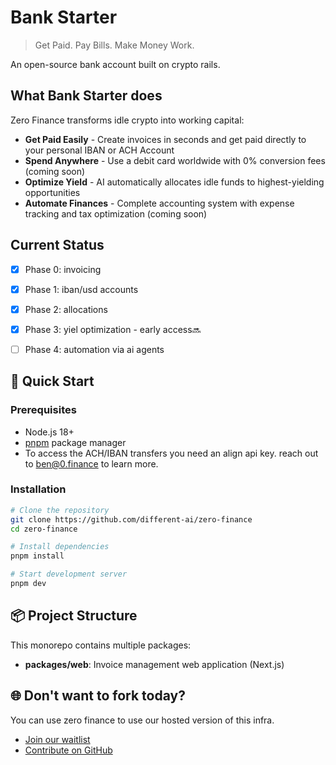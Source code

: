 # Bank Starter

> Get Paid. Pay Bills. Make Money Work.

An open-source bank account built on crypto rails.

## What Bank Starter does

Zero Finance transforms idle crypto into working capital:

- **Get Paid Easily** - Create invoices in seconds and get paid directly to your personal IBAN or ACH Account
- **Spend Anywhere** - Use a debit card worldwide with 0% conversion fees (coming soon)
- **Optimize Yield** - AI automatically allocates idle funds to highest-yielding opportunities
- **Automate Finances** - Complete accounting system with expense tracking and tax optimization (coming soon)

## Current Status

- [x] Phase 0: invoicing
- [x] Phase 1: iban/usd accounts
- [x] Phase 2: allocations
- [x] Phase 3: yiel optimization - early access🔜
- [ ] Phase 4: automation via ai agents


## 🚀 Quick Start

### Prerequisites
- Node.js 18+
- [pnpm](https://pnpm.io/installation) package manager
- To access the ACH/IBAN transfers you need an align api key. reach out to ben@0.finance to learn more.


### Installation

```bash
# Clone the repository
git clone https://github.com/different-ai/zero-finance
cd zero-finance

# Install dependencies
pnpm install

# Start development server
pnpm dev
```

## 📦 Project Structure

This monorepo contains multiple packages:

- **packages/web**: Invoice management web application (Next.js)



## 🌐 Don't want to fork today?

You can use zero finance to use our hosted version of this infra.

- [Join our waitlist](https://0.finance)
- [Contribute on GitHub](https://github.com/different-ai/zero-finance)
